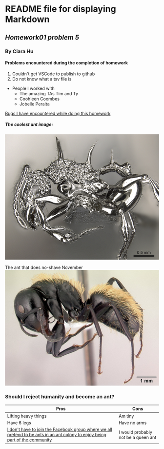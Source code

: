# README file for displaying Markdown
## _Homework01 problem 5_
### **By Ciara Hu**

#### Problems encountered during the completion of homework
1. Couldn't get VSCode to publish to github
2. Do not know what a tsv file is

- People I worked with
   - The amazing TAs Tim and Ty
   - Coohleen Coombes 
   - Jobelle Peralta

[Bugs I have encountered while doing this homework](https://en.wikipedia.org/wiki/Ant)
##### The coolest ant image:
![ANTS](Images/Acanthomyrmex_ferox_casent_0901788_p_1_high.jpg)

The ant that does no-shave November
![hairy_ant](Images/Camponotus_darwinii_casent_0191696.jpg)

### Should I reject humanity and become an ant?
Pros | Cons
------------ | -------------
Lifting heavy things | Am tiny
Have 6 legs | Have no arms
[I don't have to join the Facebook group where we all pretend to be ants in an ant colony to enjoy being part of the community](https://www.facebook.com/A-group-where-we-all-pretend-to-be-ants-in-an-ant-colony-104829947919308)| I would probably not be a queen ant
